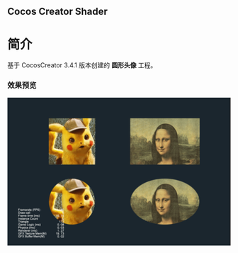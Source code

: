 ## Cocos Creator Shader

# 简介
基于 CocosCreator 3.4.1 版本创建的 **圆形头像** 工程。

### 效果预览
![image](../../image/202202/2022022401.png)